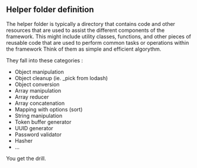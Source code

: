 ## Helper folder definition

The helper folder is typically a directory that contains code and other resources that are used to assist the different components of the framework.
This might include utility classes, functions, and other pieces of reusable code that are used to perform common tasks or operations within the framework
Think of them as simple and efficient algorythm.

They fall into these categories : 

- Object manipulation
- Object cleanup (ie. _pick from lodash)
- Object conversion
- Array manipulation
- Array reducer
- Array concatenation
- Mapping with options (sort)
- String manipulation
- Token buffer generator
- UUID generator
- Password validator
- Hasher
- ...

You get the drill.